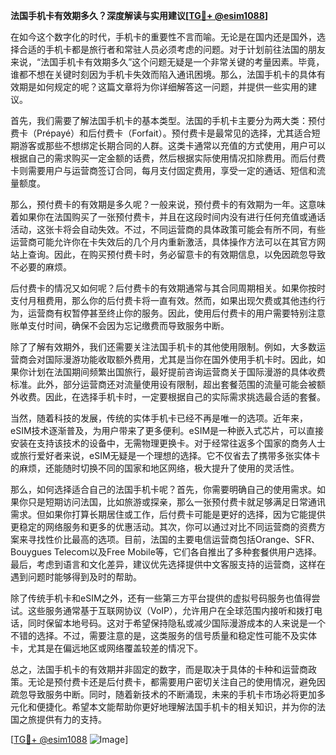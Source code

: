 **法国手机卡有效期多久？深度解读与实用建议[[TG💪+ @esim1088](https://t.me/s/esim1088)]**

在如今这个数字化的时代，手机卡的重要性不言而喻。无论是在国内还是国外，选择合适的手机卡都是旅行者和常驻人员必须考虑的问题。对于计划前往法国的朋友来说，“法国手机卡有效期多久”这个问题无疑是一个非常关键的考量因素。毕竟，谁都不想在关键时刻因为手机卡失效而陷入通讯困境。那么，法国手机卡的具体有效期是如何规定的呢？这篇文章将为你详细解答这一问题，并提供一些实用的建议。

首先，我们需要了解法国手机卡的基本类型。法国的手机卡主要分为两大类：预付费卡（Prépayé）和后付费卡（Forfait）。预付费卡是最常见的选择，尤其适合短期游客或那些不想绑定长期合同的人群。这类卡通常以充值的方式使用，用户可以根据自己的需求购买一定金额的话费，然后根据实际使用情况扣除费用。而后付费卡则需要用户与运营商签订合同，每月支付固定费用，享受一定的通话、短信和流量额度。

那么，预付费卡的有效期是多久呢？一般来说，预付费卡的有效期为一年。这意味着如果你在法国购买了一张预付费卡，并且在这段时间内没有进行任何充值或通话活动，这张卡将会自动失效。不过，不同运营商的具体政策可能会有所不同，有些运营商可能允许你在卡失效后的几个月内重新激活，具体操作方法可以在其官方网站上查询。因此，在购买预付费卡时，务必留意卡的有效期信息，以免因疏忽导致不必要的麻烦。

后付费卡的情况又如何呢？后付费卡的有效期通常与其合同周期相关。如果你按时支付月租费用，那么你的后付费卡将一直有效。然而，如果出现欠费或其他违约行为，运营商有权暂停甚至终止你的服务。因此，使用后付费卡的用户需要特别注意账单支付时间，确保不会因为忘记缴费而导致服务中断。

除了了解有效期外，我们还需要关注法国手机卡的其他使用限制。例如，大多数运营商会对国际漫游功能收取额外费用，尤其是当你在国外使用手机卡时。因此，如果你计划在法国期间频繁出国旅行，最好提前咨询运营商关于国际漫游的具体收费标准。此外，部分运营商还对流量使用设有限制，超出套餐范围的流量可能会被额外收费。因此，在选择手机卡时，一定要根据自己的实际需求挑选最合适的套餐。

当然，随着科技的发展，传统的实体手机卡已经不再是唯一的选项。近年来，eSIM技术逐渐普及，为用户带来了更多便利。eSIM是一种嵌入式芯片，可以直接安装在支持该技术的设备中，无需物理更换卡。对于经常往返多个国家的商务人士或旅行爱好者来说，eSIM无疑是一个理想的选择。它不仅省去了携带多张实体卡的麻烦，还能随时切换不同的国家和地区网络，极大提升了使用的灵活性。

那么，如何选择适合自己的法国手机卡呢？首先，你需要明确自己的使用需求。如果你只是短期访问法国，比如旅游或探亲，那么一张预付费卡就足够满足日常通讯需求。但如果你打算长期居住或工作，后付费卡可能是更好的选择，因为它能提供更稳定的网络服务和更多的优惠活动。其次，你可以通过对比不同运营商的资费方案来寻找性价比最高的选项。目前，法国的主要电信运营商包括Orange、SFR、Bouygues Telecom以及Free Mobile等，它们各自推出了多种套餐供用户选择。最后，考虑到语言和文化差异，建议优先选择提供中文客服支持的运营商，这样在遇到问题时能够得到及时的帮助。

除了传统手机卡和eSIM之外，还有一些第三方平台提供的虚拟号码服务也值得尝试。这些服务通常基于互联网协议（VoIP），允许用户在全球范围内接听和拨打电话，同时保留本地号码。这对于希望保持隐私或减少国际漫游成本的人来说是一个不错的选择。不过，需要注意的是，这类服务的信号质量和稳定性可能不及实体卡，尤其是在偏远地区或网络覆盖较差的情况下。

总之，法国手机卡的有效期并非固定的数字，而是取决于具体的卡种和运营商政策。无论是预付费卡还是后付费卡，都需要用户密切关注自己的使用情况，避免因疏忽导致服务中断。同时，随着新技术的不断涌现，未来的手机卡市场必将更加多元化和便捷化。希望本文能帮助你更好地理解法国手机卡的相关知识，并为你的法国之旅提供有力的支持。

[[TG💪+ @esim1088](https://t.me/s/esim1088) ![Image](https://i.postimg.cc/4NQfJmqS/Snipaste-2025-05-13-00-14-12.png)]